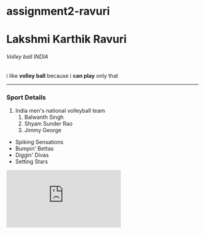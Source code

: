 # assignment2-ravuri
# Lakshmi Karthik Ravuri 
###### Volley ball INDIA

i like **volley ball** because i **can play** only that

---

### Sport Details
1. India men's national volleyball team
   1. Balwanth Singh
   2. Shyam Sunder Rao
   3. Jimmy George
* Spiking Sensations
* Bumpin' Bettas
* Diggin' Divas
* Setting Stars 

![Link to Aboutme File](https://github.com/ravuril/assignment2-ravuri/blob/main/AboutMe.md)